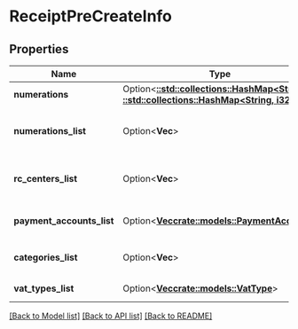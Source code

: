 # ReceiptPreCreateInfo

## Properties

Name | Type | Description | Notes
------------ | ------------- | ------------- | -------------
**numerations** | Option<[**::std::collections::HashMap<String, ::std::collections::HashMap<String, i32>>**](map.md)> |  | [optional]
**numerations_list** | Option<**Vec<String>**> | Receipt used numerations list | [optional]
**rc_centers_list** | Option<**Vec<String>**> | Receipt used revenue centers list | [optional]
**payment_accounts_list** | Option<[**Vec<crate::models::PaymentAccount>**](PaymentAccount.md)> | Payment accounts list | [optional]
**categories_list** | Option<**Vec<String>**> | Receipt categories list | [optional]
**vat_types_list** | Option<[**Vec<crate::models::VatType>**](VatType.md)> | Vat types list | [optional]

[[Back to Model list]](../README.md#documentation-for-models) [[Back to API list]](../README.md#documentation-for-api-endpoints) [[Back to README]](../README.md)


